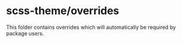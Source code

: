 # scss-theme/overrides

This folder contains overrides which will automatically be required by package users.
